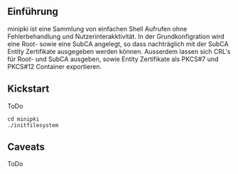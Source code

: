 ## Einführung

minipki ist eine Sammlung von einfachen Shell Aufrufen ohne Fehlerbehandlung und Nutzerinterakktivität. In der Grundkonfigration wird eine Root- sowie eine SubCA angelegt, so dass nachträglich mit der SubCA Entity Zertifikate ausgegeben werden können. Ausserdem lassen sich CRL's für Root- und SubCA ausgeben, sowie Entity Zertifikate als PKCS#7 und PKCS#12 Container exportieren.

## Kickstart

ToDo

	cd minipki
	./initfilesystem

## Caveats

ToDo
